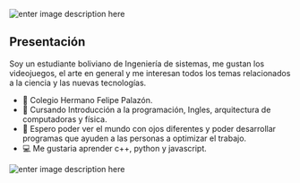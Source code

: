 ![enter image description here](https://media1.tenor.com/images/0d74d12a3d66c202f9fc56e12ed92d44/tenor.gif?itemid=26491534)

## Presentación
Soy un estudiante boliviano de Ingeniería de sistemas, me gustan los videojuegos, el arte en general y me interesan todos los temas relacionados a la ciencia y las nuevas tecnologías.

- 🏫 Colegio Hermano Felipe Palazón.
- 📓 Cursando Introducción a la programación, Ingles, arquitectura de computadoras y física.
- 🌟 Espero poder ver el mundo con ojos diferentes y poder desarrollar programas que ayuden a las personas a optimizar el trabajo.
- 💻 Me gustaria aprender c++, python y javascript.

![enter image description here](https://m4d0t5uk1.carrd.co/assets/images/image03.gif?v=88f9b810)
                                               
